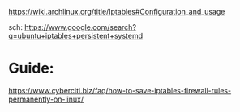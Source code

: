 https://wiki.archlinux.org/title/Iptables#Configuration_and_usage

sch: https://www.google.com/search?q=ubuntu+iptables+persistent+systemd

# Guide:
https://www.cyberciti.biz/faq/how-to-save-iptables-firewall-rules-permanently-on-linux/
